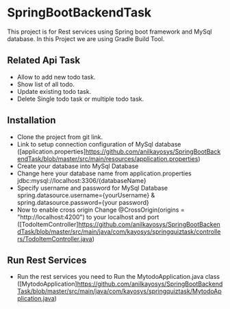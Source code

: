 # SpringBootBackendTask
This project is for Rest services using Spring boot framework and MySql database. In this Project we are using Gradle Build Tool.

## Related Api Task
- Allow to add new todo task.
- Show list of all todo.
- Update existing todo task.
- Delete Single todo task or multiple todo task.

## Installation
- Clone the project from git link.
- Link to setup connection configuration of MySql database ([application.properties]https://github.com/anilkayosys/SpringBootBackendTask/blob/master/src/main/resources/application.properties)
- Create your database into MySql Database
- Change here your database name from application.properties jdbc:mysql://localhost:3306/{databaseName}
- Specify username and password for MySql Database spring.datasource.username={yourUsername} & spring.datasource.password={your password}
- Now to enable cross origin Change @CrossOrigin(origins = "http://localhost:4200") to your localhost and port ([TodoItemController]https://github.com/anilkayosys/SpringBootBackendTask/blob/master/src/main/java/com/kayosys/springquiztask/controllers/TodoItemController.java)

## Run Rest Services
- Run the rest services you need to Run the MytodoApplication.java class ([MytodoApplication]https://github.com/anilkayosys/SpringBootBackendTask/blob/master/src/main/java/com/kayosys/springquiztask/MytodoApplication.java)



